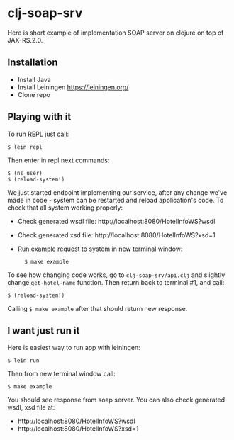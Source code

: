 # clj-soap-srv

Here is short example of implementation SOAP server on clojure on top of JAX-RS.2.0.

## Installation

- Install Java
- Install Leiningen https://leiningen.org/
- Clone repo

## Playing with it

To run REPL just call:

	$ lein repl

Then enter in repl next commands:

	$ (ns user)
	$ (reload-system!)

We just started endpoint implementing our service, after any change we've made in code - system can be restarted and reload application's code.
To check that all system working properly:

- Check generated wsdl file: http://localhost:8080/HotelInfoWS?wsdl
- Check generated xsd file: http://localhost:8080/HotelInfoWS?xsd=1
- Run example request to system in new terminal window:

		$ make example

To see how changing code works, go to `clj-soap-srv/api.clj` and slightly change `get-hotel-name` function. Then return back to terminal #1, and call:

	$ (reload-system!)

Calling `$ make example` after that should return new response.

## I want just run it

Here is easiest way to run app with leiningen:

	$ lein run

Then from new terminal window call:

	$ make example

You should see response from soap server. You can also check generated wsdl, xsd file at:

- http://localhost:8080/HotelInfoWS?wsdl
- http://localhost:8080/HotelInfoWS?xsd=1

